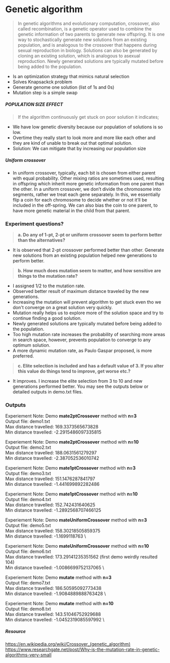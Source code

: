 # Genetic algorithm


> In genetic algorithms and evolutionary computation, crossover, also called recombination, is a genetic operator used to combine the genetic information of two parents to generate new offspring. It is one way to stochastically generate new solutions from an existing population, and is analogous to the crossover that happens during sexual reproduction in biology. Solutions can also be generated by cloning an existing solution, which is analogous to asexual reproduction. Newly generated solutions are typically mutated before being added to the population.

- Is an optimization strategy that mimics natural selection
- Solves Knapsackck problem 
- Generate genome one solution (list of 1s and 0s)
- Mutation step is a simple swap
 

##### POPULATION SIZE EFFECT
> If the algorithm continuously get stuck on poor solution it indicates;
- We have low genetic diversity because our population of solutions is so low.
- Overtime they really start to look more and more like each other
and they are kind of unable to break out that optimal solution.
- Solution: We can mitigate that by increasing our population size 


##### Uniform crossover
- In uniform crossover, typically, each bit is chosen from either parent with equal probability. Other mixing ratios are sometimes used, resulting in offspring which inherit more genetic information from one parent than the other. In a uniform crossover, we don’t divide the chromosome into segments, rather we treat each gene separately. In this, we essentially flip a coin for each chromosome to decide whether or not it’ll be included in the off-spring. We can also bias the coin to one parent, to have more genetic material in the child from that parent.


### Experiment questions?

> **a. Do any of 1-pt, 2-pt or uniform crossover seem to perform better than the alternatives?**
- It is observed that 2-pt crossover performed better than other. Generate new solutions from an existing population helped new generations to perform better.
> **b. How much does mutation seem to matter, and how sensitive are things to the mutation rate?**
- I assigned 1/2 to the mutation rate. 
- Observed better result of maximum distance traveled by the new generations.
- Increasing the mutation will prevent algorithm to get stuck even tho we don't converge on a great solution very quickly.
- Mutation really helps us to explore more of the solution space and try to continue finding a good solution. 
- Newly generated solutions are typically mutated before being added to the population.
- Too high mutation rate increases the probability of searching more areas in search space, however, prevents population to converge to any optimum solution.
- A more dynamic mutation rate, as Paulo Gaspar proposed, is more preferred.
> **c. Elite selection is included and has a default value of 3. If you alter this value do things tend to improve, get worse etc.?**
- It improves. I increase the elite selection from 3 to 10 and new generations performed better. You may see the outputs below or detailed outputs in demo.txt files.


### Outputs
Experiement Note: Demo **mate2ptCrossover** method with **n=3** \
Output file:  demo1.txt \
Max distance travelled:  169.3373565673828 \
Min distance travelled:  -2.2915486097335815

Experiement Note: Demo **mate2ptCrossover** method with **n=10** \
Output file:  demo2.txt \
Max distance travelled:  188.0631561279297 \
Min distance travelled:  -2.387052536010742

Experiement Note: Demo **mate1ptCrossover** method with **n=3** \
Output file:  demo3.txt \
Max distance travelled:  151.1476287841797 \
Min distance travelled:  -1.441699892282486

Experiement Note: Demo **mate1ptCrossover** method with **n=10** \
Output file:  demo4.txt \
Max distance travelled:  152.742431640625 \
Min distance travelled:  -1.2892568707466125

Experiement Note: Demo **mateUniformCrossover** method with **n=3** \
Output file:  demo5.txt \
Max distance travelled:  158.30218505859375 \
Min distance travelled:  -1.1699118763 \

Experiement Note: Demo **mateUniformCrossover** method with **n=10**  \
Output file:  demo6.txt \
Max distance travelled:  173.29141235351562 (first demo weirdly resulted 104) \
Min distance travelled:  -1.0086699752137065 \

 Experiement Note: Demo **mutate** method with **n=3**  \
Output file:  demo7.txt \
Max distance travelled:  186.50595092773438 \
Min distance travelled:  -1.9084889888763428 \

 Experiement Note: Demo **mutate** method with **n=10**  \
Output file:  demo8.txt \
Max distance travelled:  143.51046752929688 \
Min distance travelled:  -1.0452319085597992 \


##### Resource
https://en.wikipedia.org/wiki/Crossover_(genetic_algorithm)
https://www.researchgate.net/post/Why-is-the-mutation-rate-in-genetic-algorithms-very-small
